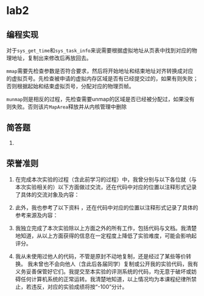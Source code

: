 # lab2

## 编程实现

对于`sys_get_time`和`sys_task_info`来说需要根据虚拟地址从页表中找到对应的物理地址，复制出来修改后再放回去。

`mmap`需要先检查参数是否符合要求，然后将开始地址和结束地址对齐转换成对应的虚拟页号。先检查被申请的虚拟内存区域是否有已经提交过的，如果有则失败；否则根据起始和结束虚拟页号，分配对应的物理页帧。

`munmap`则是相反的过程，先检查需要unmap的区域是否已经被分配过，如果没有则失败。否则该片`MapArea`释放并从内核管理中删除

## 简答题

1. 

## 荣誉准则

1. 在完成本次实验的过程（含此前学习的过程）中，我曾分别与以下各位就（与本次实验相关的）以下方面做过交流，还在代码中对应的位置以注释形式记录了具体的交流对象及内容：

2. 此外，我也参考了以下资料 ，还在代码中对应的位置以注释形式记录了具体的参考来源及内容：

3. 我独立完成了本次实验除以上方面之外的所有工作，包括代码与文档。我清楚地知道，从以上方面获得的信息在一定程度上降低了实验难度，可能会影响起评分。

4. 我从未使用过他人的代码，不管是原封不动地复制，还是经过了某些等价转换。 我未曾也不会向他人（含此后各届同学）复制或公开我的实验代码，我有义务妥善保管好它们。我提交至本实验的评测系统的代码，均无意于破坏或妨碍任何计算机系统的正常运转。我清楚地知道，以上情况均为本课程纪律所禁止，若违反，对应的实验成绩将按“-100”分计。